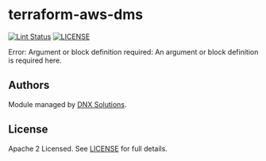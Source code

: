 # terraform-aws-dms

[![Lint Status](https://github.com/FabioORamos/terraform-aws-rds/workflows/Lint/badge.svg)](https://github.com/FabioORamos/terraform-aws-rds/actions)
[![LICENSE](https://img.shields.io/github/license/FabioORamos/terraform-aws-rds)](https://github.com/FabioORamos/terraform-aws-rds/blob/master/LICENSE)

<!--- BEGIN_TF_DOCS --->

Error: Argument or block definition required: An argument or block definition is required here.

<!--- END_TF_DOCS --->

## Authors

Module managed by [DNX Solutions](https://github.com/FabioORamos).

## License

Apache 2 Licensed. See [LICENSE](https://github.com/FabioORamos/terraform-aws-template/blob/master/LICENSE) for full details.